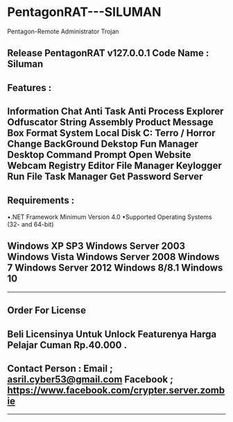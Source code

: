 # PentagonRAT---SILUMAN
Pentagon-Remote Administrator Trojan

Release PentagonRAT v127.0.0.1
Code Name : Siluman 
----------------------------------------------------------------
Features :
-----------------------------------------------------------------
Information
Chat
Anti Task
Anti Process Explorer
Odfuscator String
Assembly Product
Message Box
Format System Local Disk C:
Terro / Horror
Change BackGround Dekstop
Fun Manager
Desktop
Command Prompt
Open Website
Webcam
Registry Editor
File Manager
Keylogger
Run File
Task Manager
Get Password
Server
---------------------------------------------------------------
Requirements : 
---------------------------------------------------------------
•.NET Framework Minimum Version 4.0 
•Supported Operating Systems (32- and 64-bit)

Windows XP SP3
Windows Server 2003
Windows Vista
Windows Server 2008
Windows 7
Windows Server 2012
Windows 8/8.1
Windows 10
---------------------------------------------------------------
---------------------------------------------------------------


Order For License
---------------------------------------------------------------
Beli Licensinya Untuk Unlock Featurenya
Harga Pelajar Cuman Rp.40.000 .
---------------------------------------------------------------
Contact Person : 
Email ; asril.cyber53@gmail.com
Facebook ; https://www.facebook.com/crypter.server.zombie
---------------------------------------------------------------
---------------------------------------------------------------
